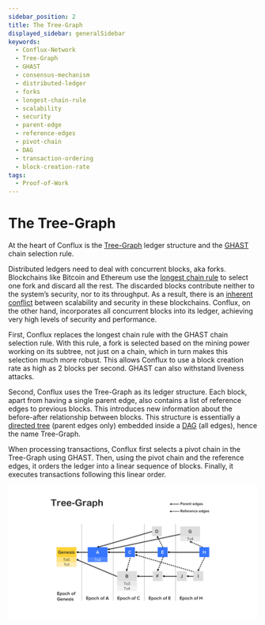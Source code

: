 ```yaml
---
sidebar_position: 2
title: The Tree-Graph
displayed_sidebar: generalSidebar
keywords:
  - Conflux-Network
  - Tree-Graph
  - GHAST
  - consensus-mechanism
  - distributed-ledger
  - forks
  - longest-chain-rule
  - scalability
  - security
  - parent-edge
  - reference-edges
  - pivot-chain
  - DAG
  - transaction-ordering
  - block-creation-rate
tags:
  - Proof-of-Work
---
```


# The Tree-Graph

At the heart of Conflux is the [Tree-Graph](https://arxiv.org/pdf/1805.03870.pdf) ledger structure and the [GHAST](https://confluxnetwork.medium.com/conflux-research-group-ghast-mechanism-adaptive-weight-ghast-explained-part-1-ffe8224a7282) chain selection rule.

Distributed ledgers need to deal with concurrent blocks, aka forks. Blockchains like Bitcoin and Ethereum use the [longest chain rule](https://confluxnetwork.medium.com/advantages-and-disadvantages-of-the-longest-chain-rule-bc27225a2728) to select one fork and discard all the rest. The discarded blocks contribute neither to the system’s security, nor to its throughput. As a result, there is an [inherent conflict](https://eprint.iacr.org/2013/881.pdf) between scalability and security in these blockchains. Conflux, on the other hand, incorporates all concurrent blocks into its ledger, achieving very high levels of security and performance.

First, Conflux replaces the longest chain rule with the GHAST chain selection rule. With this rule, a fork is selected based on the mining power working on its subtree, not just on a chain, which in turn makes this selection much more robust. This allows Conflux to use a block creation rate as high as 2 blocks per second. GHAST can also withstand liveness attacks.

Second, Conflux uses the Tree-Graph as its ledger structure. Each block, apart from having a single parent edge, also contains a list of reference edges to previous blocks. This introduces new information about the before-after relationship between blocks. This structure is essentially a [directed tree](https://en.wikipedia.org/wiki/Polytree) (parent edges only) embedded inside a [DAG](https://en.wikipedia.org/wiki/Directed_acyclic_graph) (all edges), hence the name Tree-Graph.

When processing transactions, Conflux first selects a pivot chain in the Tree-Graph using GHAST. Then, using the pivot chain and the reference edges, it orders the ledger into a linear sequence of blocks. Finally, it executes transactions following this linear order.

![Tree Graph](../../img/tree_graph.jpg)
